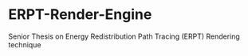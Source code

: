 # ERPT-Render-Engine
Senior Thesis on Energy Redistribution Path Tracing (ERPT) Rendering technique
